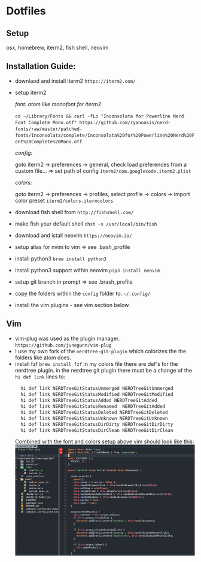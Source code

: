 # Dotfiles

## Setup
osx, homebrew, iterm2, fish shell, neovim

## Installation Guide:
- downlaod and install iterm2 `https://iterm2.com/`
- setup iterm2

  *font: atom like monofont for iterm2*

    `cd ~/Library/Fonts && curl -fLo "Inconsolata for Powerline Nerd Font Complete Mono.otf" https://github.com/ryanoasis/nerd-fonts/raw/master/patched-fonts/Inconsolata/complete/Inconsolata%20for%20Powerline%20Nerd%20Font%20Complete%20Mono.otf`

  *config:*

    goto iterm2 -> preferences -> general, check load preferences from a custom file... => set path of config `iterm2/com.googlecode.iterm2.plist`


  *colors:*

    goto iterm2 -> preferences -> profiles, select profile -> colors -> import color preset `iterm2/colors.itermcolors`
- download fish shell from `http://fishshell.com/`
- make fish your default shell `chsh -s /usr/local/bin/fish`
- download and istall neovim `https://neovim.io/`
- setup alias for nvim to vim => see .bash_profile
- install python3 `brew install python3`
- install python3 support within neovim `pip3 install neovim`
- setup git branch in prompt => see .brash_profile
- copy the folders within the `config` folder to: `~/.config/`
- install the vim plugins - see vim section below.

## Vim
- vim-plug was used as the plugin manager. `https://github.com/junegunn/vim-plug`
- I use my own fork of the `nerdtree-git-plugin` which colorizes the the folders like atom does.
- install fzf `brew install fzf`
  in my colors file there are def's for the nerdtree plugin. in the nerdtree git plugin there must be a change of the `hi def link` lines to:
  ```
    hi def link NERDTreeGitStatusUnmerged NERDTreeGitUnmerged
    hi def link NERDTreeGitStatusModified NERDTreeGitModified
    hi def link NERDTreeGitStatusAdded NERDTreeGitAdded
    hi def link NERDTreeGitStatusRenamed  NERDTreeGitAdded
    hi def link NERDTreeGitStatusDeleted NERDTreeGitDeleted
    hi def link NERDTreeGitStatusUnknown NERDTreeGitUnknown
    hi def link NERDTreeGitStatusDirDirty NERDTreeGitDirDirty
    hi def link NERDTreeGitStatusDirClean NERDTreeGitDirClean
  ```
  Combined with the font and colors setup above vim should look like this:
  ![Alt text](vim_screenshot.png?raw=true "atom like vim screenshot")
